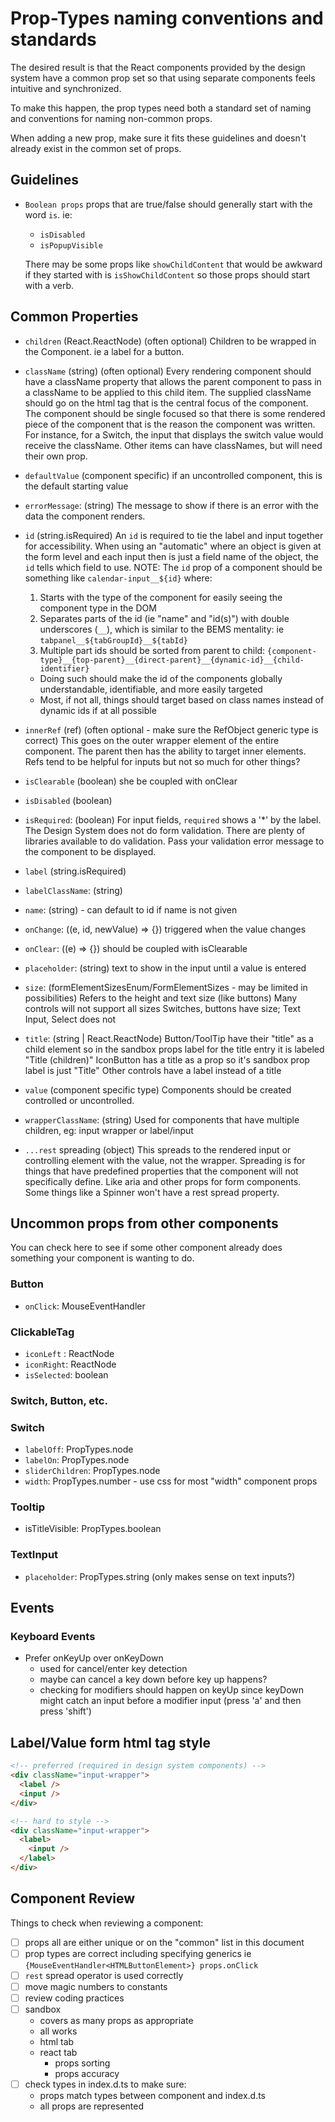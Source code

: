 # Prop-Types naming conventions and standards
The desired result is that the React components provided by the design system have a common
prop set so that using separate components feels intuitive and synchronized.

To make this happen, the prop types need both a standard set of naming and conventions for naming non-common props.

When adding a new prop, make sure it fits these guidelines and doesn't already exist in the common set of props.

## Guidelines
* `Boolean props`
props that are true/false should generally start with the word `is`. ie:
  - `isDisabled`
  - `isPopupVisible`

  There may be some props like `showChildContent` that would be awkward if they started with is `isShowChildContent` so those props should start with a verb.

## Common Properties
* `children` (React.ReactNode) (often optional)
Children to be wrapped in the Component. ie a label for a button.

* `className` (string) (often optional)
Every rendering component should have a className property that allows the parent component to pass in a className to be applied to this child item. The supplied className should go on the html tag that is the central focus of the component. The component should be single focused so that there is some rendered piece of the component that is the reason the component was written. For instance, for a Switch, the input that displays the switch value would receive the className. Other items can have classNames, but will need their own prop.

* `defaultValue` (component specific)
if an uncontrolled component, this is the default starting value

* `errorMessage`: (string)
The message to show if there is an error with the data the component renders.

* `id` (string.isRequired)
An `id` is required to tie the label and input together for accessibility. When using an "automatic" where an object is given at the form level and each input then is just a field name of the object, the `id` tells which field to use.
NOTE: The `id` prop of a component should be something like `calendar-input__${id}` where:
  1. Starts with the type of the component for easily seeing the component type in the DOM
  1. Separates parts of the id (ie "name" and "id(s)") with double underscores (`__`), which is similar to the BEMS mentality: ie `tabpanel__${tabGroupId}__${tabId}`
  1. Multiple part ids should be sorted from parent to child: `{component-type}__{top-parent}__{direct-parent}__{dynamic-id}__{child-identifier}`
  * Doing such should make the id of the components globally understandable, identifiable, and more easily targeted
  * Most, if not all, things should target based on class names instead of dynamic ids if at all possible

* `innerRef` (ref) (often optional - make sure the RefObject<generic> generic type is correct)
This goes on the outer wrapper element of the entire component. The parent then has the ability to target inner elements.
Refs tend to be helpful for inputs but not so much for other things?

* `isClearable` (boolean)
she be coupled with onClear

* `isDisabled` (boolean)

* `isRequired`: (boolean)
For input fields, `required` shows a '*' by the label. The Design System does not do form validation. There are plenty of libraries available to do validation. Pass your validation error message to the component to be displayed.

* `label` (string.isRequired)

* `labelClassName`: (string)

* `name`: (string) - can default to id if name is not given

* `onChange`: ((e, id, newValue) => {})
triggered when the value changes

* `onClear`: ((e) => {})
should be coupled with isClearable

* `placeholder`: (string)
text to show in the input until a value is entered

* `size`: (formElementSizesEnum/FormElementSizes - may be limited in possibilities)
Refers to the height and text size (like buttons)
Many controls will not support all sizes
Switches, buttons have size; Text Input, Select does not

* `title`: (string | React.ReactNode)
Button/ToolTip have their "title" as a child element so in the sandbox props label for the title entry it is labeled "Title (children)"
IconButton has a title as a prop so it's sandbox prop label is just "Title"
Other controls have a label instead of a title

* `value` (component specific type)
Components should be created controlled or uncontrolled.

* `wrapperClassName`: (string)
Used for components that have multiple children, eg: input wrapper or label/input

* `...rest` spreading (object)
This spreads to the rendered input or controlling element with the value, not the wrapper.
Spreading is for things that have predefined properties that the component will not specifically define. Like aria and other props for form components. Some things
like a Spinner won't have a rest spread property.

## Uncommon props from other components
You can check here to see if some other component already does something your component is wanting to do.

### Button
* `onClick`: MouseEventHandler<HTMLButtonElement>

### ClickableTag
* `iconLeft` : ReactNode
* `iconRight`: ReactNode
* `isSelected`: boolean

### Switch, Button, etc.

### Switch
* `labelOff`: PropTypes.node
* `labelOn`: PropTypes.node
* `sliderChildren`: PropTypes.node
* `width`: PropTypes.number - use css for most "width" component props
### Tooltip
* isTitleVisible: PropTypes.boolean

### TextInput
* `placeholder`: PropTypes.string (only makes sense on text inputs?)

## Events
### Keyboard Events
* Prefer onKeyUp over onKeyDown
  * used for cancel/enter key detection
  * maybe can cancel a key down before key up happens?
  * checking for modifiers should happen on keyUp since keyDown might catch an input before a modifier input (press 'a' and then press 'shift')

## Label/Value form html tag style
```html
<!-- preferred (required in design system components) -->
<div className="input-wrapper">
  <label />
  <input />
</div>

<!-- hard to style -->
<div className="input-wrapper">
  <label>
    <input />
  </label>
</div>
```

## Component Review
Things to check when reviewing a component:
* [ ] props all are either unique or on the "common" list in this document
* [ ] prop types are correct including specifying generics ie `{MouseEventHandler<HTMLButtonElement>} props.onClick`
* [ ] `rest` spread operator is used correctly
* [ ] move magic numbers to constants
* [ ] review coding practices
* [ ] sandbox
  * covers as many props as appropriate
  * all works
  * html tab
  * react tab
    * props sorting
    * props accuracy
* [ ] check types in index.d.ts to make sure:
  * props match types between component and index.d.ts
  * all props are represented
